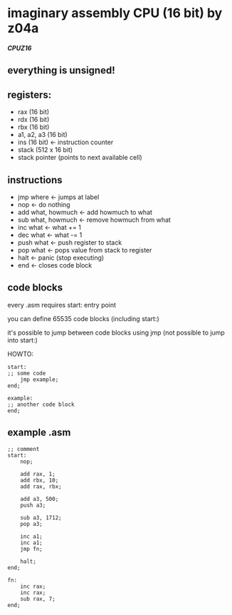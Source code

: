 # imaginary assembly CPU (16 bit) by z04a 
***CPUZ16***

## everything is unsigned!

## registers:
- rax (16 bit)
- rdx (16 bit)
- rbx (16 bit)
- a1, a2, a3 (16 bit)
- ins (16 bit) <- instruction counter
- stack (512 x 16 bit)
- stack pointer (points to next available cell)

## instructions
- jmp where <- jumps at label 
- nop <- do nothing
- add what, howmuch <- add howmuch to what
- sub what, howmuch <- remove howmuch from what
- inc what <- what += 1
- dec what <- what -= 1
- push what <- push register to stack
- pop what <- pops value from stack to register
- halt <- panic (stop executing)
- end <- closes code block

## code blocks
every .asm requires start: entry point

you can define 65535 code blocks (including start:)

it's possible to jump between code blocks using jmp (not possible to jump into start:)


HOWTO:

```
start:
;; some code
    jmp example;
end;

example:
;; another code block
end;
```

## example .asm

```
;; comment
start:
    nop;

    add rax, 1;
    add rbx, 10;
    add rax, rbx;

    add a3, 500;
    push a3;
    
    sub a3, 1712;
    pop a3;

    inc a1;
    inc a1;
    jmp fn;

    halt;
end;

fn:
    inc rax;
    inc rax;
    sub rax, 7;
end;

```

